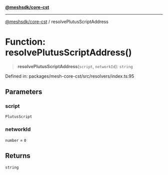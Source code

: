 [**@meshsdk/core-cst**](../README.md)

***

[@meshsdk/core-cst](../globals.md) / resolvePlutusScriptAddress

# Function: resolvePlutusScriptAddress()

> **resolvePlutusScriptAddress**(`script`, `networkId`): `string`

Defined in: packages/mesh-core-cst/src/resolvers/index.ts:95

## Parameters

### script

`PlutusScript`

### networkId

`number` = `0`

## Returns

`string`
